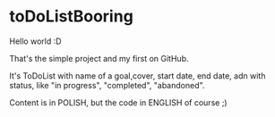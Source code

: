 # toDoListBooring

Hello world :D

That's the simple project and my first on GitHub.

It's ToDoList with name of a goal,cover, start date, end date, adn with status, like "in progress", "completed", "abandoned".

Content is in POLISH, but the code in ENGLISH of course ;)
